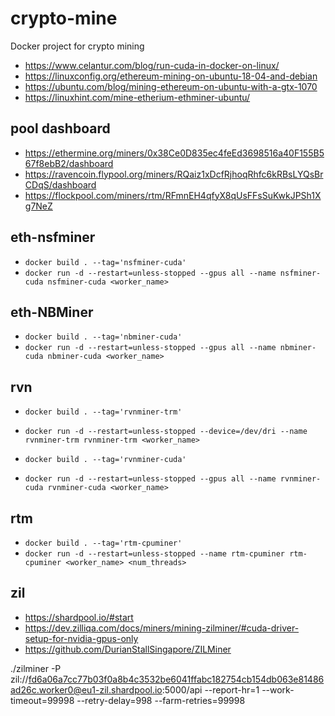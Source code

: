 # crypto-mine
Docker project for crypto mining

* https://www.celantur.com/blog/run-cuda-in-docker-on-linux/
* https://linuxconfig.org/ethereum-mining-on-ubuntu-18-04-and-debian
* https://ubuntu.com/blog/mining-ethereum-on-ubuntu-with-a-gtx-1070
* https://linuxhint.com/mine-etherium-ethminer-ubuntu/

## pool dashboard
* https://ethermine.org/miners/0x38Ce0D835ec4feEd3698516a40F155B567f8ebB2/dashboard
* https://ravencoin.flypool.org/miners/RQaiz1xDcfRjhoqRhfc6kRBsLYQsBrCDqS/dashboard
* https://flockpool.com/miners/rtm/RFmnEH4qfyX8qUsFFsSuKwkJPSh1Xg7NeZ


## eth-nsfminer
* `docker build . --tag='nsfminer-cuda'`
* `docker run -d --restart=unless-stopped --gpus all --name nsfminer-cuda nsfminer-cuda <worker_name>`


## eth-NBMiner
* `docker build . --tag='nbminer-cuda'`
* `docker run -d --restart=unless-stopped --gpus all --name nbminer-cuda nbminer-cuda <worker_name>`


## rvn
* `docker build . --tag='rvnminer-trm'`
* `docker run -d --restart=unless-stopped --device=/dev/dri --name rvnminer-trm rvnminer-trm <worker_name>`

* `docker build . --tag='rvnminer-cuda'`
* `docker run -d --restart=unless-stopped --gpus all --name rvnminer-cuda rvnminer-cuda <worker_name>`


## rtm
* `docker build . --tag='rtm-cpuminer'`
* `docker run -d --restart=unless-stopped --name rtm-cpuminer rtm-cpuminer <worker_name> <num_threads>`


## zil

* https://shardpool.io/#start
* https://dev.zilliqa.com/docs/miners/mining-zilminer/#cuda-driver-setup-for-nvidia-gpus-only
* https://github.com/DurianStallSingapore/ZILMiner

./zilminer -P zil://fd6a06a7cc77b03f0a8b4c3532be6041ffabc182754cb154db063e81486ad26c.worker0@eu1-zil.shardpool.io:5000/api --report-hr=1 --work-timeout=99998 --retry-delay=998 --farm-retries=99998





